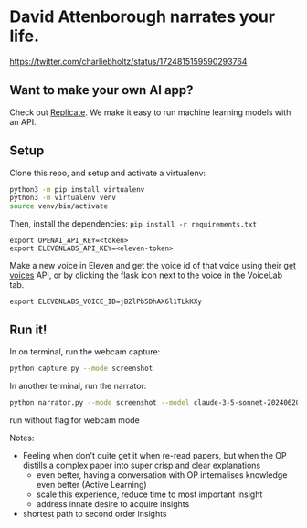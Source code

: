 # David Attenborough narrates your life. 

https://twitter.com/charliebholtz/status/1724815159590293764

## Want to make your own AI app?
Check out [Replicate](https://replicate.com). We make it easy to run machine learning models with an API.

## Setup

Clone this repo, and setup and activate a virtualenv:

```bash
python3 -m pip install virtualenv
python3 -m virtualenv venv
source venv/bin/activate
```

Then, install the dependencies:
`pip install -r requirements.txt`

```
export OPENAI_API_KEY=<token>
export ELEVENLABS_API_KEY=<eleven-token>
```

Make a new voice in Eleven and get the voice id of that voice using their [get voices](https://elevenlabs.io/docs/api-reference/voices) API, or by clicking the flask icon next to the voice in the VoiceLab tab.

```
export ELEVENLABS_VOICE_ID=jB2lPb5DhAX6l1TLkKXy
```

## Run it!

In on terminal, run the webcam capture:
```bash
python capture.py --mode screenshot
```
In another terminal, run the narrator:

```bash
python narrator.py --mode screenshot --model claude-3-5-sonnet-20240620, gpt-4o, gemini/gemini-1.5-pro
```

run without flag for webcam mode


Notes:
* Feeling when don't quite get it when re-read papers, but when the OP distills a complex paper into super crisp and clear explanations
    * even better, having a conversation with OP internalises knowledge even better (Active Learning)
    * scale this experience, reduce time to most important insight
    * address innate desire to acquire insights
* shortest path to second order insights